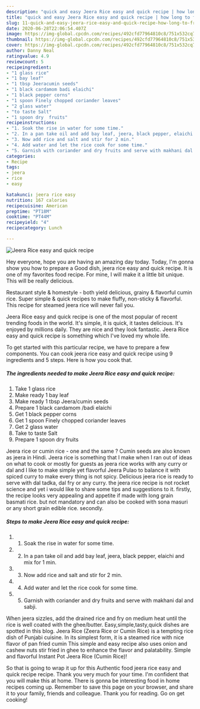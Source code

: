 ```yaml
---
description: "quick and easy Jeera Rice easy and quick recipe | how long to fry Jeera Rice easy and quick recipe"
title: "quick and easy Jeera Rice easy and quick recipe | how long to fry Jeera Rice easy and quick recipe"
slug: 11-quick-and-easy-jeera-rice-easy-and-quick-recipe-how-long-to-fry-jeera-rice-easy-and-quick-recipe
date: 2020-06-28T22:06:54.407Z
image: https://img-global.cpcdn.com/recipes/492cfd77964810c8/751x532cq70/jeera-rice-easy-and-quick-recipe-recipe-main-photo.jpg
thumbnail: https://img-global.cpcdn.com/recipes/492cfd77964810c8/751x532cq70/jeera-rice-easy-and-quick-recipe-recipe-main-photo.jpg
cover: https://img-global.cpcdn.com/recipes/492cfd77964810c8/751x532cq70/jeera-rice-easy-and-quick-recipe-recipe-main-photo.jpg
author: Danny Neal
ratingvalue: 4.9
reviewcount: 5
recipeingredient:
- "1 glass rice"
- "1 bay leaf"
- "1 tbsp Jeeracumin seeds"
- "1 black cardamom badi elaichi"
- "1 black pepper corns"
- "1 spoon Finely chopped coriander leaves"
- "2 glass water"
- "to taste Salt"
- "1 spoon dry  fruits"
recipeinstructions:
- "1. Soak the rise in water for some time."
- "2. In a pan take oil and add bay leaf, jeera, black pepper, elaichi and mix for 1 min."
- "3. Now add rice and salt and stir for 2 min."
- "4. Add water and let the rice cook for some time."
- "5. Garnish with coriander and dry fruits and serve with makhani dal and sabji."
categories:
- Recipe
tags:
- jeera
- rice
- easy

katakunci: jeera rice easy 
nutrition: 167 calories
recipecuisine: American
preptime: "PT18M"
cooktime: "PT44M"
recipeyield: "4"
recipecategory: Lunch

---
```



![Jeera Rice easy and quick recipe](https://img-global.cpcdn.com/recipes/492cfd77964810c8/751x532cq70/jeera-rice-easy-and-quick-recipe-recipe-main-photo.jpg)

Hey everyone, hope you are having an amazing day today. Today, I'm gonna show you how to prepare a Good dish, jeera rice easy and quick recipe. It is one of my favorites food recipe. For mine, I will make it a little bit unique. This will be really delicious.

Restaurant style &amp; homestyle - both yield delicious, grainy &amp; flavorful cumin rice. Super simple &amp; quick recipes to make fluffy, non-sticky &amp; flavorful. This recipe for steamed jeera rice will never fail you.

Jeera Rice easy and quick recipe is one of the most popular of recent trending foods in the world. It's simple, it is quick, it tastes delicious. It's enjoyed by millions daily. They are nice and they look fantastic. Jeera Rice easy and quick recipe is something which I've loved my whole life.


To get started with this particular recipe, we have to prepare a few components. You can cook jeera rice easy and quick recipe using 9 ingredients and 5 steps. Here is how you cook that.

<!--inarticleads1-->

##### The ingredients needed to make Jeera Rice easy and quick recipe:

1. Take 1 glass rice
1. Make ready 1 bay leaf
1. Make ready 1 tbsp Jeera/cumin seeds
1. Prepare 1 black cardamom /badi elaichi
1. Get 1 black pepper corns
1. Get 1 spoon Finely chopped coriander leaves
1. Get 2 glass water
1. Take to taste Salt
1. Prepare 1 spoon dry  fruits


Jeera rice or cumin rice - one and the same ? Cumin seeds are also known as jeera in Hindi. Jeera rice is something that I make when I ran out of ideas on what to cook or mostly for guests as jeera rice works with any curry or dal and I like to make simple yet flavorful Jeera Pulao to balance it with spiced curry to make every thing is not spicy. Delicious jeera rice is ready to serve with dal tadka, dal fry or any curry. the jeera rice recipe is not rocket science and yet i would like to share some tips and suggestions to it. firstly, the recipe looks very appealing and appetite if made with long grain basmati rice. but not mandatory and can also be cooked with sona masuri or any short grain edible rice. secondly. 

<!--inarticleads2-->

##### Steps to make Jeera Rice easy and quick recipe:

1. 1. Soak the rise in water for some time.
1. 2. In a pan take oil and add bay leaf, jeera, black pepper, elaichi and mix for 1 min.
1. 3. Now add rice and salt and stir for 2 min.
1. 4. Add water and let the rice cook for some time.
1. 5. Garnish with coriander and dry fruits and serve with makhani dal and sabji.


When jeera sizzles, add the drained rice and fry on medium heat until the rice is well coated with the ghee/butter. Easy,simple,tasty,quick dishes are spotted in this blog. Jeera Rice (Zeera Rice or Cumin Rice) is a tempting rice dish of Punjabi cuisine. In its simplest form, it is a steamed rice with nice flavor of pan fried cumin This simple and easy recipe also uses onion and cashew nuts stir fried in ghee to enhance the flavor and palatability. Simple and flavorful Instant Pot Jeera Rice (Cumin Rice)! 

So that is going to wrap it up for this Authentic food jeera rice easy and quick recipe recipe. Thank you very much for your time. I'm confident that you will make this at home. There is gonna be interesting food in home recipes coming up. Remember to save this page on your browser, and share it to your family, friends and colleague. Thank you for reading. Go on get cooking!
